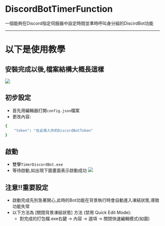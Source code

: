# DiscordBotTimerFunction
一個能夠在Discord指定伺服器中設定時間並準時呼叫身分組的DiscirdBot功能

---

# 以下是使用教學
## 安裝完成以後,檔案結構大概長這樣
![](https://github.com/YuYue71/DiscordBotTimerFunction/blob/main/image/a.png)

## 初步設定
- 首先用編輯器打開`config.json`檔案
- 更改內容:
```bash
{
    "token": "在此填入你的DiscordBotToken"
}
```

## 啟動
- 雙擊`TimerDiscordBot.exe`
- 等待啟動,如出現下圖畫面表示啟動成功
![](https://github.com/YuYue71/DiscordBotTimerFunction/blob/main/image/b.png)

## 注意!!重要設定
- 啟動完成先別急著開心,此時的Bot功能在背景執行時會自動進入凍結狀態,導致功能失常
- 以下方法為 [關閉背景凍結狀態] 方法 (禁用 Quick Edit Mode):
  - 對完成的打包檔.exe右鍵 → 內容 → 選項 → 關閉快速編輯模式(如圖)
    
